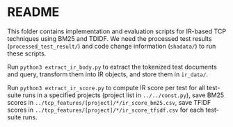 # README

This folder contains implementation and evaluation scripts for IR-based TCP techniques using BM25 and TDIDF. We need the processed test results (`processed_test_result/`) and code change information (`shadata/`) to run these scripts.

Run `python3 extract_ir_body.py` to extract the tokenized test documents and query, transform them into IR objects, and store them in `ir_data/`.

Run `python3 extract_ir_score.py` to compute IR score per test for all test-suite runs in a specified projects (project list in `../../const.py`), save BM25 scores in `../tcp_features/[project]/*/ir_score_bm25.csv`, save TFIDF scores in `../tcp_features/[project]/*/ir_score_tfidf.csv` for each test-suite runs.

